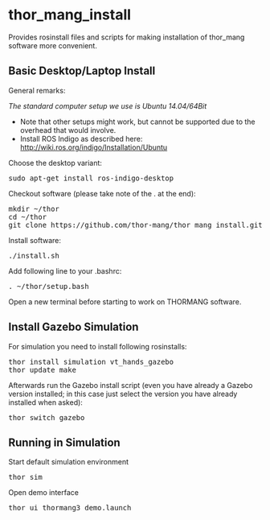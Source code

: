 # thor_mang_install
Provides rosinstall files and scripts for making installation of thor_mang software more convenient.

## Basic Desktop/Laptop Install

General remarks:

*The standard computer setup we use is Ubuntu 14.04/64Bit*
* Note that other setups might work, but cannot be supported due to the overhead that would involve.
* Install ROS Indigo as described here: http://wiki.ros.org/indigo/Installation/Ubuntu

Choose the desktop variant:
<pre>
sudo apt-get install ros-indigo-desktop
</pre>

Checkout software (please take note of the . at the end):
<pre>
mkdir ~/thor
cd ~/thor
git clone https://github.com/thor-mang/thor_mang_install.git .
</pre>

Install software:
<pre>
./install.sh
</pre>

Add following line to your .bashrc:
<pre>
. ~/thor/setup.bash
</pre>

Open a new terminal before starting to work on THORMANG software.

## Install Gazebo Simulation

For simulation you need to install following rosinstalls:
<pre>
thor install simulation vt_hands_gazebo
thor update_make
</pre>

Afterwards run the Gazebo install script (even you have already a Gazebo version installed; in this case just select the version you have already installed when asked):
<pre>
thor switch_gazebo
</pre>

## Running in Simulation

Start default simulation environment
<pre>
thor sim
</pre>

Open demo interface
<pre>
thor ui thormang3_demo.launch
</pre>
